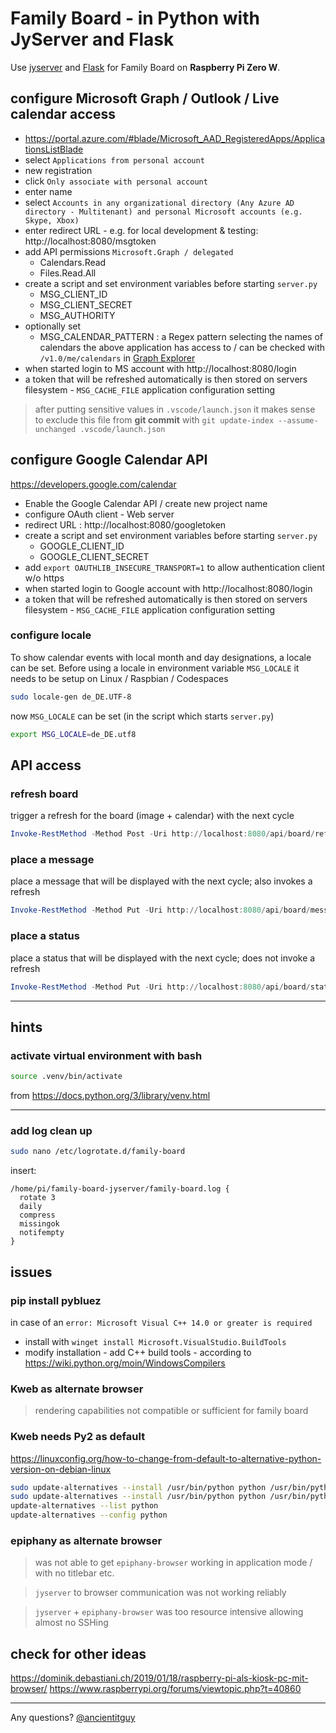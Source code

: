 # Family Board - in Python with JyServer and Flask

Use [jyserver](https://github.com/ftrias/jyserver) and [Flask](https://palletsprojects.com/p/flask/) for Family Board on **Raspberry Pi Zero W**.

## configure Microsoft Graph / Outlook / Live calendar access

- https://portal.azure.com/#blade/Microsoft_AAD_RegisteredApps/ApplicationsListBlade
- select `Applications from personal account`
- new registration
- click `Only associate with personal account`
- enter name
- select `Accounts in any organizational directory (Any Azure AD directory - Multitenant) and personal Microsoft accounts (e.g. Skype, Xbox)`
- enter redirect URL - e.g. for local development & testing: http://localhost:8080/msgtoken
- add API permissions `Microsoft.Graph / delegated`
  * Calendars.Read
  * Files.Read.All
- create a script and set environment variables before starting `server.py`
  * MSG_CLIENT_ID
  * MSG_CLIENT_SECRET
  * MSG_AUTHORITY
- optionally set
  * MSG_CALENDAR_PATTERN : a Regex pattern selecting the names of calendars the above application has access to / can be checked with `/v1.0/me/calendars` in [Graph Explorer](https://developer.microsoft.com/en-us/graph/graph-explorer)
- when started login to MS account with http://localhost:8080/login
- a token that will be refreshed automatically is then stored on servers filesystem - `MSG_CACHE_FILE` application configuration setting

> after putting sensitive values in `.vscode/launch.json` it makes sense to exclude this file from __git commit__ with `git update-index --assume-unchanged .vscode/launch.json`

## configure Google Calendar API

https://developers.google.com/calendar

- Enable the Google Calendar API / create new project name
- configure OAuth client - Web server
- redirect URL : http://localhost:8080/googletoken
- create a script and set environment variables before starting `server.py`
  * GOOGLE_CLIENT_ID
  * GOOGLE_CLIENT_SECRET
- add `export OAUTHLIB_INSECURE_TRANSPORT=1` to allow authentication client w/o https
- when started login to Google account with http://localhost:8080/login
- a token that will be refreshed automatically is then stored on servers filesystem - `MSG_CACHE_FILE` application configuration setting

### configure locale

To show calendar events with local month and day designations, a locale can be set. Before using a locale in environment variable `MSG_LOCALE` it needs to be setup on Linux / Raspbian / Codespaces

```sh
sudo locale-gen de_DE.UTF-8
```

now `MSG_LOCALE` can be set (in the script which starts `server.py`)

```sh
export MSG_LOCALE=de_DE.utf8
```

## API access

### refresh board

trigger a refresh for the board (image + calendar) with the next cycle

```PowerShell
Invoke-RestMethod -Method Post -Uri http://localhost:8080/api/board/refresh
```

### place a message

place a message that will be displayed with the next cycle; also invokes a refresh

```PowerShell
Invoke-RestMethod -Method Put -Uri http://localhost:8080/api/board/message -ContentType "application/json" -body '{"message":"Hello, world!"}'
```

### place a status

place a status that will be displayed with the next cycle; does not invoke a refresh

```PowerShell
Invoke-RestMethod -Method Put -Uri http://localhost:8080/api/board/status -ContentType "application/json" -body '{"status":"Family present"}'
```

---

## hints

### activate virtual environment with bash

```sh
source .venv/bin/activate
```

from https://docs.python.org/3/library/venv.html

---

### add log clean up

```sh
sudo nano /etc/logrotate.d/family-board
```

insert:
```
/home/pi/family-board-jyserver/family-board.log {
  rotate 3
  daily
  compress
  missingok
  notifempty
}
```


## issues

### pip install pybluez

in case of an `error: Microsoft Visual C++ 14.0 or greater is required`

- install with `winget install Microsoft.VisualStudio.BuildTools`
- modify installation - add C++ build tools - according to https://wiki.python.org/moin/WindowsCompilers

### Kweb as alternate browser

> rendering capabilities not compatible or sufficient for family board

### Kweb needs Py2 as default

https://linuxconfig.org/how-to-change-from-default-to-alternative-python-version-on-debian-linux

```sh
sudo update-alternatives --install /usr/bin/python python /usr/bin/python2.7 1
sudo update-alternatives --install /usr/bin/python python /usr/bin/python3.7 2
update-alternatives --list python
update-alternatives --config python
```

### epiphany as alternate browser

> was not able to get `epiphany-browser` working in application mode / with no titlebar etc.

> `jyserver` to browser communication was not working reliably

> `jyserver` + `epiphany-browser` was too resource intensive allowing almost no SSHing

## check for other ideas

https://dominik.debastiani.ch/2019/01/18/raspberry-pi-als-kiosk-pc-mit-browser/
https://www.raspberrypi.org/forums/viewtopic.php?t=40860


---

Any questions? [@ancientitguy](https://twitter.com/ancientitguy)